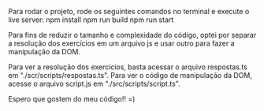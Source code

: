 Para rodar o projeto, rode os seguintes comandos no terminal e execute o live server:
    npm install
    npm run build
    npm run start

Para fins de reduzir o tamanho e complexidade do código, optei por separar a resolução dos exercícios em um arquivo js e usar outro para fazer a manipulação da DOM.

Para ver a resolução dos exercícios, basta acessar o arquivo respostas.ts em "./scr/scripts/respostas.ts".
Para ver o código de manipulação da DOM, acesse o arquivo script.js em "./src/scripts/script.ts".

Espero que gostem do meu código!! =)
